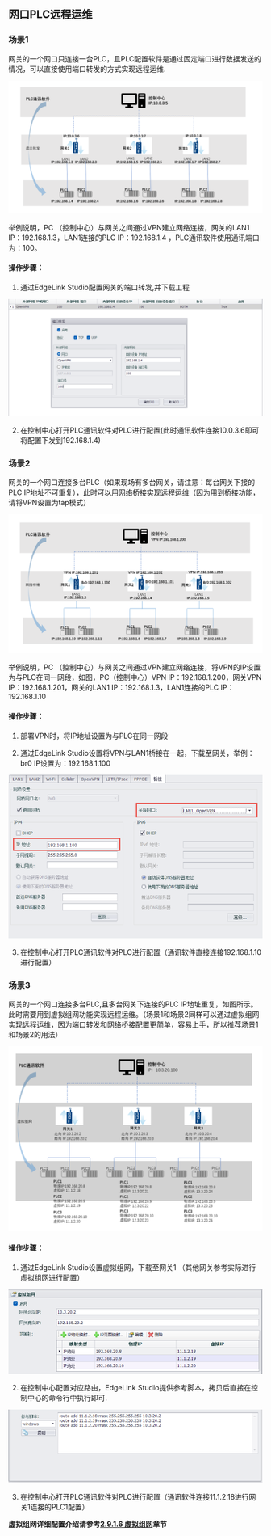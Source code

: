 ## 网口PLC远程运维

### 场景1

网关的一个网口只连接一台PLC，且PLC配置软件是通过固定端口进行数据发送的情况，可以直接使用端口转发的方式实现远程运维.

![](./TCP001.png)


举例说明，PC （控制中心）与网关之间通过VPN建立网络连接，网关的LAN1 IP：192.168.1.3，LAN1连接的PLC IP：192.168.1.4 ，PLC通讯软件使用通讯端口为：100。

#### 操作步骤：

1. 通过EdgeLink Studio配置网关的端口转发,并下载工程    

![](./TCP002.png)

2. 在控制中心打开PLC通讯软件对PLC进行配置(此时通讯软件连接10.0.3.6即可将配置下发到192.168.1.4)


### 场景2

网关的一个网口连接多台PLC（如果现场有多台网关，请注意：每台网关下接的PLC IP地址不可重复），此时可以用网络桥接实现远程运维（因为用到桥接功能，请将VPN设置为tap模式）

![](TCP003.png)

举例说明，PC （控制中心）与网关之间通过VPN建立网络连接，将VPN的IP设置为与PLC在同一网段，如图，PC（控制中心）VPN IP：192.168.1.200，网关VPN IP：192.168.1.201，网关的LAN1 IP：192.168.1.3，LAN1连接的PLC IP：192.168.1.10 

#### 操作步骤：

1. 部署VPN时，将IP地址设置为与PLC在同一网段

2. 通过EdgeLink Studio设置将VPN与LAN1桥接在一起，下载至网关，举例：br0 IP设置为：192.168.1.100

![](TCP004.png)

3. 在控制中心打开PLC通讯软件对PLC进行配置（通讯软件直接连接192.168.1.10进行配置）


### 场景3

网关的一个网口连接多台PLC,且多台网关下连接的PLC IP地址重复，如图所示。此时需要用到虚拟组网功能实现远程运维。（场景1和场景2同样可以通过虚拟组网实现远程运维，因为端口转发和网络桥接配置更简单，容易上手，所以推荐场景1和场景2的用法）

![](TCP005.png)

#### 操作步骤：

1. 通过EdgeLink Studio设置虚拟组网，下载至网关1 （其他网关参考实际进行虚拟组网进行配置）

![](TCP006.png)

2. 在控制中心配置对应路由，EdgeLink Studio提供参考脚本，拷贝后直接在控制中心的命令行中执行即可.

![](TCP007.png)

3. 在控制中心打开PLC通讯软件对PLC进行配置（通讯软件连接11.1.2.18进行网关1连接的PLC1配置）

**虚拟组网详细配置介绍请参考[2.9.1.6 虚拟组网](../systemsetting/VirtualNetwork.html)章节**




